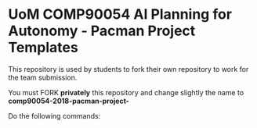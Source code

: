 # UoM COMP90054 AI Planning for Autonomy - Pacman Project Templates

This repository is used by students to fork their own repository to work for the team submission.

You must FORK **privately** this repository and change slightly the name to **comp90054-2018-pacman-project-<your student number>**

Do the following commands:

